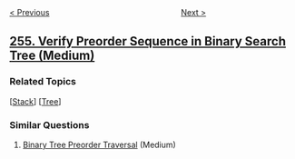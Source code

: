<!--|This file generated by command(leetcode description); DO NOT EDIT.    |-->
<!--+----------------------------------------------------------------------+-->
<!--|@author    openset <openset.wang@gmail.com>                           |-->
<!--|@link      https://github.com/openset                                 |-->
<!--|@home      https://github.com/tonymontaro/leetcode-hints                        |-->
<!--+----------------------------------------------------------------------+-->

[< Previous](https://github.com/tonymontaro/leetcode-hints/tree/master/problems/factor-combinations "Factor Combinations")
　　　　　　　　　　　　　　　　
[Next >](https://github.com/tonymontaro/leetcode-hints/tree/master/problems/paint-house "Paint House")

## [255. Verify Preorder Sequence in Binary Search Tree (Medium)](https://leetcode.com/problems/verify-preorder-sequence-in-binary-search-tree "验证前序遍历序列二叉搜索树")



### Related Topics
  [[Stack](https://github.com/tonymontaro/leetcode-hints/tree/master/tag/stack/README.md)]
  [[Tree](https://github.com/tonymontaro/leetcode-hints/tree/master/tag/tree/README.md)]

### Similar Questions
  1. [Binary Tree Preorder Traversal](https://github.com/tonymontaro/leetcode-hints/tree/master/problems/binary-tree-preorder-traversal) (Medium)
